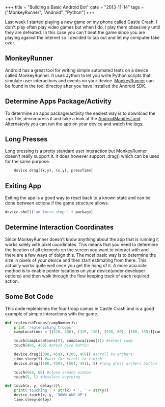 +++
title = "Building a Basic Android Bot"
date = "2013-11-14"
tags = ["MonkeyRunner", "Android", "Python"]
+++

Last week I started playing a new game on my phone called Castle Crash. I don't play often play video games but when I do, I play them obsesively until they are defeated. In this case you can't beat the game since you are playing against the internet so I decided to tap out and let my computer take over.

## MonkeyRunner
Android has a great tool for writing simple automated tests on a device called MonkeyRunner. It uses Jython to let you write Python scripts that simulate user interactions and events on your device. [MonkeyRunner](http\://developer.android.com/tools/help/monkeyrunner_concepts.html) can be found in the tool directoy after you have installed the Android SDK.

## Determine Apps Package/Activity
To determine an apps package/activity the easiest way is to download the .apk file, decompress it and take a look at the [AndroidManifest.xml](http\://developer.android.com/guide/topics/manifest/manifest-intro.html). Alternatevly you can run the app on your device and watch the [logs](http\://developer.android.com/tools/help/logcat.html).

## Long Presses
Long pressing is a pretty standard user interaction but MonkeyRunner doesn't really support it. It does however support .drag() which can be used for the same purpose.
```python
	device.drag((x,y), (x,y), pressTime)
```

## Exiting App
Exiting the app is a good way to reset back to a known state and can be done between actions if the game structure allows.
```python
device.shell('am force-stop ' + package)
```

## Determine Interaction Coordinates
Since MonkeyRunner doesn't know anything about the app that is running it works solely with pixel coordinates. This means that you need to determine the location of all elements on the screen you want to interact with and there are a few ways of doign this. The most basic way is to determine the size in pixels of your device and then start estimating from there. This actually works quite well once you get the hang of it. A more accurate method is to enable ponter locations on your device(under developer options) and then walk through the flow keeping track of each required action.


## Some Bot Code
This code replenishes the four troop camps in Castle Crash and is a good example of simple interactions with the game.

```python
def replenishTroops(campNumber)\:
	print 'replenishing troops'
	campLocations = [(320, 400), (320, 120), (590, 80), (560, 350)][campNumber]

	touch(campLocations[0], campLocations[1]) #select camp
	touch(480, 450) #press hire button

	device.drag((300, 450), (200, 450)) #scroll to archers
	time.sleep(5) #wait for scroll to finish
	device.drag((500, 450), (501, 451), 5) #long press archers button

	touch(660, 60) #close areana window
	touch(5, 5) #deselect anything

def touch(x, y, delay=2)\:
	print('touching ' + str(x) + ', ' + str(y))
	device.touch(x, y, 'DOWN_AND_UP')
	time.sleep(delay)

```
